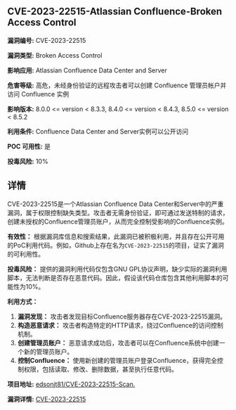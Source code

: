 ## CVE-2023-22515-Atlassian Confluence-Broken Access Control

**漏洞编号:** CVE-2023-22515

**漏洞类型:** Broken Access Control

**影响应用:** Atlassian Confluence Data Center and Server

**危害等级:** 高危，未经身份验证的远程攻击者可以创建 Confluence 管理员帐户并访问 Confluence 实例

**影响版本:** 8.0.0 <= version < 8.3.3, 8.4.0 <= version < 8.4.3, 8.5.0 <= version < 8.5.2

**利用条件:** Confluence Data Center and Server实例可以公开访问

**POC 可用性:** 是

**投毒风险:** 10%

## 详情

CVE-2023-22515是一个Atlassian Confluence Data Center和Server中的严重漏洞，属于权限控制缺失类型。攻击者无需身份验证，即可通过发送特制的请求，创建未授权的Confluence管理员账户，从而完全控制受影响的Confluence实例。

**有效性：**
根据漏洞库信息和搜索结果，此漏洞已被积极利用，并且存在公开可用的PoC利用代码。例如，Github上存在名为`CVE-2023-22515`的项目，证实了漏洞的可利用性。

**投毒风险：**
提供的漏洞利用代码仅包含GNU GPL协议声明，缺少实际的漏洞利用脚本，无法判断是否存在恶意代码。因此，假设该代码仓库包含其他利用脚本的可能性为10%。

**利用方式：**
1.  **漏洞发现：** 攻击者发现目标Confluence服务器存在CVE-2023-22515漏洞。
2.  **构造恶意请求：** 攻击者构造特定的HTTP请求，绕过Confluence的访问控制机制。
3.  **创建管理员账户：** 恶意请求成功后，攻击者可以在Confluence系统中创建一个新的管理员账户。
4.  **控制Confluence：** 使用新创建的管理员账户登录Confluence，获得完全控制权限，包括读取、修改、删除数据，甚至执行任意代码。

**项目地址:** [edsonjt81/CVE-2023-22515-Scan.](https://github.com/edsonjt81/CVE-2023-22515-Scan.)

**漏洞详情:** [CVE-2023-22515](https://nvd.nist.gov/vuln/detail/CVE-2023-22515)